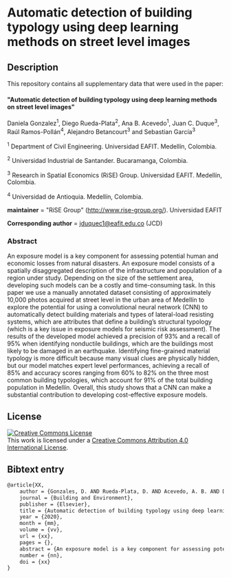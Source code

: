 Automatic detection of building typology using deep learning methods on street level images
===========================================================================================


## Description

This repository contains all supplementary data that were used in the paper:

#### "Automatic detection of building typology using deep learning methods on street level images"

Daniela Gonzalez<sup>1</sup>, Diego Rueda-Plata<sup>2</sup>, Ana B. Acevedo<sup>1</sup>, Juan C.  Duque<sup>3</sup>, Raúl Ramos-Pollán<sup>4</sup>, Alejandro Betancourt<sup>3</sup> and Sebastian García<sup>3</sup>

<sup>1</sup> Department of Civil Engineering. Universidad EAFIT. Medellín, Colombia.

<sup>2</sup> Universidad Industrial de Santander. Bucaramanga, Colombia.

<sup>3</sup> Research in Spatial Economics (RiSE) Group. Universidad EAFIT. Medellín, Colombia.

<sup>4</sup> Universidad de Antioquia. Medellín, Colombia.


__maintainer__ = "RiSE Group"  (http://www.rise-group.org/). Universidad EAFIT

__Corresponding author__ = jduquec1@eafit.edu.co (JCD)

### Abstract 

An exposure model is a key component for assessing potential human and economic losses from natural disasters. An exposure model consists of a spatially disaggregated description of the infrastructure and population of a region under study. Depending on the size of the settlement area, developing such models can be a costly and time-consuming task. In this paper we use a manually annotated dataset consisting of approximately 10,000 photos acquired at street level in the urban area of Medellín to explore the potential for using a convolutional neural network (CNN) to automatically detect building materials and types of lateral-load resisting systems, which are attributes that define a building’s structural typology (which is a key issue in exposure models for seismic risk assessment). The results of the developed model achieved a precision of 93% and a recall of 95% when identifying nonductile buildings, which are the buildings most likely to be damaged in an earthquake.  Identifying fine-grained material typology is more difficult because many visual clues are physically hidden, but our model matches expert level performances, achieving a recall of 85% and accuracy scores ranging from 60% to 82% on the three most common building typologies, which account for 91% of the total building population in Medellín. Overall, this study shows that a CNN can make a substantial contribution to developing cost-effective exposure models.


## License

<a rel="license" href="http://creativecommons.org/licenses/by/4.0/"><img alt="Creative Commons License" style="border-width:0" src="https://i.creativecommons.org/l/by/4.0/88x31.png" /></a><br />This work is licensed under a <a rel="license" href="http://creativecommons.org/licenses/by/4.0/">Creative Commons Attribution 4.0 International License</a>.

## Bibtext entry


```tex
@article{XX,
    author = {Gonzales, D. AND Rueda-Plata, D. AND Acevedo, A. B. AND Duque, J. C. AND Ramos-Pollán, R. AND Betancur, A. AND García, S.},
    journal = {Building and Environment},
    publisher = {Elsevier},
    title = {Automatic detection of building typology using deep learning methods on street level images},
    year = {2020},
    month = {mm},
    volume = {vv},
    url = {xx},
    pages = {},
    abstract = {An exposure model is a key component for assessing potential human and economic losses from natural disasters. An exposure model consists of a spatially disaggregated description of the infrastructure and population of a region under study. Depending on the size of the settlement area, developing such models can be a costly and time-consuming task. In this paper we use a manually annotated dataset consisting of approximately 10,000 photos acquired at street level in the urban area of Medellín to explore the potential for using a convolutional neural network (CNN) to automatically detect building materials and types of lateral-load resisting systems, which are attributes that define a building’s structural typology (which is a key issue in exposure models for seismic risk assessment). The results of the developed model achieved a precision of 93% and a recall of 95% when identifying nonductile buildings, which are the buildings most likely to be damaged in an earthquake.  Identifying fine-grained material typology is more difficult, because many visual clues are physically hidden, but our model matches expert level performances, achieving a recall of 85% and accuracy scores ranging from 60% to 82% on the three most common building typologies, which account for 91% of the total building population in Medellín. Overall, this study shows that a CNN can make a substantial contribution to developing cost-effective exposure models.},
    number = {nn},
    doi = {xx}
}
```
